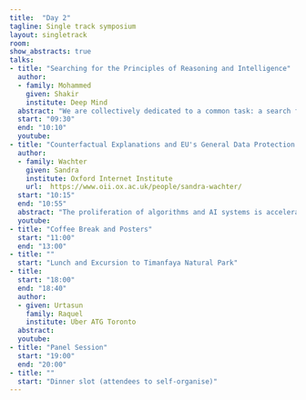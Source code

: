 ```yaml
---
title:  "Day 2"
tagline: Single track symposium
layout: singletrack
room: 
show_abstracts: true
talks:
- title: "Searching for the Principles of Reasoning and Intelligence"
  author: 
  - family: Mohammed
    given: Shakir
    institute: Deep Mind 
  abstract: "We are collectively dedicated to a common task: a search for the general principles that make possible machines that learn. This leads to the question: What are the universal principles, if there are any, of reasoning and intelligence in machines? My search begins with four statistical operations that expose the dual tasks of learning, and of testing. We can instantiate many different types of inferential questions, and I share some of the paths I've followed in attempting to find general-purpose approaches to them. One such area is variational inference, and I'll briefly discuss the roles of amortised inference, stochastic optimisation, and general-purpose density estimators. For the most part, I'll explore recent work in testing as an inferential principle in implicit probabilistic models, and discuss work in estimation-by-comparison, density ratio estimation, and the method-of-moments. Different types of models require different types of inference, and any general-purpose inferential method remains elusive. I'll unpack some of the current research questions, but there is much more to do; my search for the probabilistic principles of reasoning and intelligence continues."
  start: "09:30"
  end: "10:10"
  youtube: 
- title: "Counterfactual Explanations and EU's General Data Protection Regulation."
  author:
  - family: Wachter
    given: Sandra
    institute: Oxford Internet Institute
    url:  https://www.oii.ox.ac.uk/people/sandra-wachter/
  start: "10:15"
  end: "10:55"
  abstract: "The proliferation of algorithms and AI systems is accelerating across the public (e.g. healthcare and criminal justice) and the private (e.g. finance and insurance) sectors. These decision-making systems often operate as black boxes and do not allow insights into how they arrived at a decision. Unsurprisingly, calls are getting louder to design systems that can explain themselves. Explanations are viewed as an ideal mechanism to enhance accountability even though explaining the functionality of complex algorithmic decision-making systems and their rationale in specific cases is a technically and legally challenging problem.The EU's General Data Protection Regulation(GDPR) is hoped to require these technologies to be more explainable and accountable. Unfortunately, the new framework raises more questions than it offers answers. This talk will explain what AI standards will be legally required and will argue that Counterfactual Explanations can - without opening the black box - help individuals to understand, challenge and alter automated decisions. Counterfactual Explanations bypass the current technical limitations of interpretability, while striking a balance between transparency and the rights and freedoms of others (e.g. privacy, trade secrets) and meet and exceed the legal requirements of the GDPR."
  youtube: 
- title: "Coffee Break and Posters"
  start: "11:00"
  end: "13:00"
- title: ""
  start: "Lunch and Excursion to Timanfaya Natural Park"
- title: 
  start: "18:00"
  end: "18:40"
  author: 
  - given: Urtasun
    family: Raquel
    institute: Uber ATG Toronto
  abstract: 
  youtube: 
- title: "Panel Session"
  start: "19:00"
  end: "20:00"
- title: ""
  start: "Dinner slot (attendees to self-organise)"
---
```

